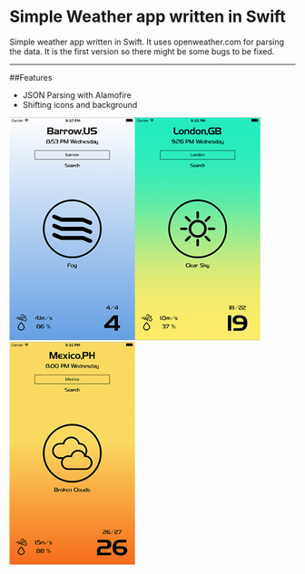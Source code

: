 Simple Weather app written in Swift
============
Simple weather app written in Swift. It uses openweather.com for parsing the data.
It is the first version so there might be some bugs to be fixed.

---
##Features
- JSON Parsing with Alamofire
- Shifting icons and background

![Screen Varian1](https://github.com/changer6360/weather-app-swift/blob/master/images/cold.png)![Screen Variant 2](https://github.com/changer6360/weather-app-swift/blob/master/images/normal.png)![Screen Variant 3](https://github.com/changer6360/weather-app-swift/blob/master/images/warm.png)
